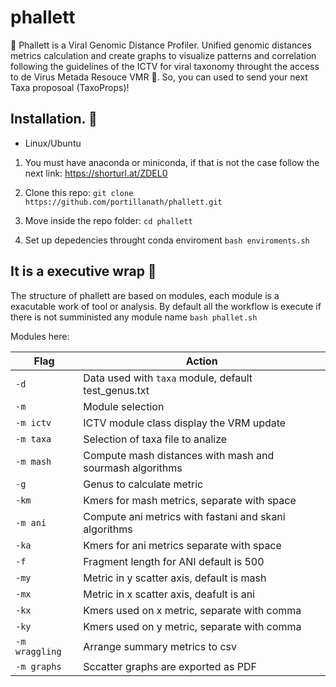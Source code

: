 # phallett

🎨 Phallett is a Viral Genomic Distance Profiler. Unified genomic distances metrics calculation and create graphs to visualize patterns and correlation following the guidelines of the ICTV for viral taxonomy throught the access to de Virus Metada Resouce VMR 👾. So, you can used to send your next Taxa proposoal (TaxoProps)!

## Installation. 🌈

* Linux/Ubuntu
1. You must have anaconda or miniconda, if that is not the case follow the next link: 
https://shorturl.at/ZDEL0

2. Clone this repo: `git clone https://github.com/portillanath/phallett.git`

3. Move inside the repo folder: `cd phallett`

4. Set up depedencies throught conda enviroment `bash enviroments.sh`

## It is a executive wrap 🌯
The structure of phallett are based on modules, each module is a exacutable work of tool or analysis. By default all the workflow is execute if there is not sumministed any module name `bash phallet.sh`

Modules here:

| Flag          | Action                          |
| ------------- | ------------------------------- |
|    `-d`       |  Data used with `taxa` module, default test_genus.txt  |
|    `-m`       | Module selection                |
|   `-m ictv`   | ICTV module class display the VRM update|
|   `-m taxa`   |  Selection of taxa file to analize |
|   `-m mash`   | Compute mash distances with mash and sourmash algorithms |
| `-g`          | Genus to calculate metric |
| `-km`         | Kmers for mash metrics, separate with space|
| `-m ani`      | Compute ani metrics with fastani and skani algorithms|
| `-ka`         | Kmers for ani metrics separate with space  |
| `-f`          | Fragment length for ANI default is 500     |
| `-my`         | Metric in y scatter axis, default is mash  |
| `-mx`         | Metric in x scatter axis, deafult is ani   |
| `-kx`         | Kmers used on x metric, separate with comma |
| `-ky`         | Kmers used on y metric, separate with comma|
| `-m wraggling`| Arrange summary metrics to csv             | 
| `-m graphs`    | Sccatter graphs are exported as PDF       |

